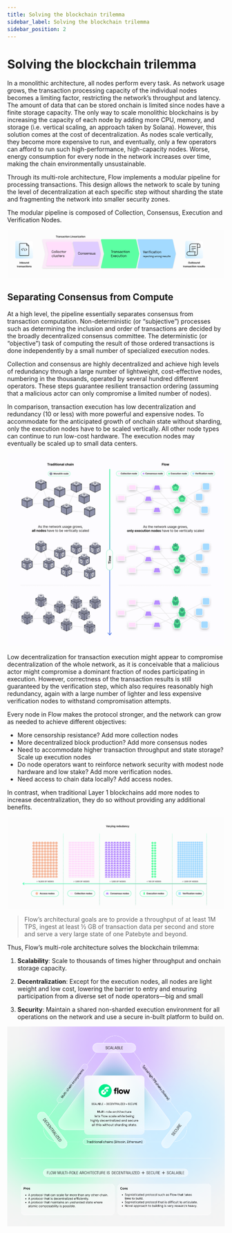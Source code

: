 ```yaml
---
title: Solving the blockchain trilemma
sidebar_label: Solving the blockchain trilemma
sidebar_position: 2
---
```


# Solving the blockchain trilemma

In a monolithic architecture, all nodes perform every task. As network usage grows, the transaction processing capacity of the individual nodes becomes a limiting factor, restricting the network’s throughput and latency. The amount of data that can be stored onchain is limited since nodes have a finite storage capacity. The only way to scale monolithic blockchains is by increasing the capacity of each node by adding more CPU, memory, and storage (i.e. vertical scaling, an approach taken by Solana). However, this solution comes at the cost of decentralization. As nodes scale vertically, they become more expensive to run, and eventually, only a few operators can afford to run such high-performance, high-capacity nodes. Worse, energy consumption for every node in the network increases over time, making the chain environmentally unsustainable.

Through its multi-role architecture, Flow implements a modular pipeline for processing transactions. This design allows the network to scale by tuning the level of decentralization at each specific step without sharding the state and fragmenting the network into smaller security zones.

The modular pipeline is composed of Collection, Consensus, Execution and Verification Nodes.

![pipeline](images/pipeline.png)

## Separating Consensus from Compute

At a high level, the pipeline essentially separates consensus from transaction computation. Non-deterministic (or “subjective”) processes such as determining the inclusion and order of transactions are decided by the broadly decentralized consensus committee. The deterministic (or “objective”) task of computing the result of those ordered transactions is done independently by a small number of specialized execution nodes.

Collection and consensus are highly decentralized and achieve high levels of redundancy through a large number of lightweight, cost-effective nodes, numbering in the thousands, operated by several hundred different operators. These steps guarantee resilient transaction ordering (assuming that a malicious actor can only compromise a limited number of nodes).

In comparison, transaction execution has low decentralization and redundancy (10 or less) with more powerful and expensive nodes. To accommodate for the anticipated growth of onchain state without sharding, only the execution nodes have to be scaled vertically. All other node types can continue to run low-cost hardware. The execution nodes may eventually be scaled up to small data centers.

![scaling_flow](images/scaling_flow.png)

Low decentralization for transaction execution might appear to compromise decentralization of the whole network, as it is conceivable that a malicious actor might compromise a dominant fraction of nodes participating in execution. However, correctness of the transaction results is still guaranteed by the verification step, which also requires reasonably high redundancy, again with a large number of lighter and less expensive verification nodes to withstand compromisation attempts.

Every node in Flow makes the protocol stronger, and the network can grow as needed to achieve different objectives:

- More censorship resistance? Add more collection nodes
- More decentralized block production? Add more consensus nodes
- Need to accommodate higher transaction throughput and state storage? Scale up execution nodes
- Do node operators want to reinforce network security with modest node hardware and low stake? Add more verification nodes.
- Need access to chain data locally? Add access nodes.

In contrast, when traditional Layer 1 blockchains add more nodes to increase decentralization, they do so without providing any additional benefits.

![verying_redundancy](images/varying_redudancy.png)

> Flow’s architectural goals are to provide a throughput of at least 1M TPS, ingest at least ½ GB of transaction data per second and store and serve a very large state of one Patebyte and beyond.

Thus, Flow’s multi-role architecture solves the blockchain trilemma:

1. **Scalability**: Scale to thousands of times higher throughput and onchain storage capacity.

2. **Decentralization**: Except for the execution nodes, all nodes are light weight and low cost, lowering the barrier to entry and ensuring participation from a diverse set of node operators—big and small

3. **Security**: Maintain a shared non-sharded execution environment for all operations on the network and use a secure in-built platform to build on.

![trilemma_solved](images/flow_trillema_solved.png)
